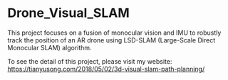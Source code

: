 # Drone_Visual_SLAM
This project focuses on a fusion of monocular vision and IMU to robustly track the position of an AR drone using LSD-SLAM (Large-Scale Direct Monocular SLAM) algorithm.

To see the detail of this project, please visit my website: https://tianyusong.com/2018/05/02/3d-visual-slam-path-planning/
